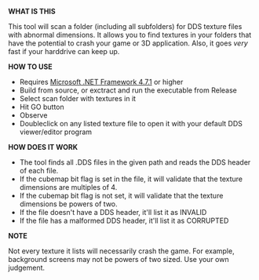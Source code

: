 **WHAT IS THIS**

This tool will scan a folder (including all subfolders) for DDS texture files with abnormal dimensions. It allows you to find textures in your folders that have the potential to crash your game or 3D application. Also, it goes _very_  fast if your harddrive can keep up.


**HOW TO USE**

- Requires [Microsoft .NET Framework 4.7.1](https://dotnet.microsoft.com/en-us/download/dotnet-framework/net471) or higher
- Build from source, or exctract and run the executable from Release
- Select scan folder with textures in it
- Hit GO button
- Observe
- Doubleclick on any listed texture file to open it with your default DDS viewer/editor program


**HOW DOES IT WORK**

- The tool finds all .DDS files in the given path and reads the DDS header of each file.
- If the cubemap bit flag is set in the file, it will validate that the texture dimensions are multiples of 4.
- If the cubemap bit flag is not set, it will validate that the texture dimensions be powers of two.
- If the file doesn't have a DDS header, it'll list it as INVALID
- If the file has a malformed DDS header, it'll list it as CORRUPTED


**NOTE**

Not every texture it lists will necessarily crash the game. For example, background screens may not be powers of two sized. Use your own judgement.
